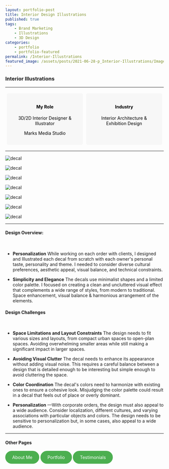 ```yaml
---
layout: portfolio-post
title: Interior Design Illustrations
published: true
tags: 
    - Brand Marketing
    - Illustrations
    - 3D Design
categories:
    - portfolio
    - portfolio-featured
permalink: /Interior-Illustrations
featured_image: /assets/posts/2021-06-28-p_Interior-Illustrations/Image3-kitchen.webp
---
```


<style>
  .flex-container {
    display: flex;              /* Enables flexbox */
    justify-content: space-between; /* Positions items on opposite ends */
    align-items: stretch;       /* Stretches items to fill the container */
  }
  .flex-box {
    width: 50%;                 /* Sets width for each box */
    background-color: #f7f7f7;
    border: 0px solid black;
    padding: 15px;
    margin: 5px;
    border-radius: 5px;
    color: black;
    text-align: center; 
  }
</style>


### Interior Illustrations

_______________________________________________

<div class= "flex-container">
  <div class="flex-box" markdown="1">

#### My Role

 3D/2D Interior Designer & Illustrator 

 Marks Media Studio 
   

  </div>

   <div class="flex-box" markdown="1">
   
#### Industry

   Interior Architecture & Exhibition Design 

  </div>
</div>

_______________________________________________

![decal](/assets/posts/2021-06-28-p_Interior-Illustrations/Image3-kitchen.webp "decal")

![decal](/assets/posts/2021-06-28-p_Interior-Illustrations/image5-room.webp "decal")

![decal](/assets/posts/2021-06-28-p_Interior-Illustrations/image6-studio.png "decal")

![decal](/assets/posts/2021-06-28-p_Interior-Illustrations/image7-studio.webp "decal")

![decal](/assets/posts/2021-06-28-p_Interior-Illustrations/image8-studio.webp "decal")

![decal](/assets/posts/2021-06-28-p_Interior-Illustrations/image2-sybway.webp "decal")

![decal](/assets/posts/2021-06-28-p_Interior-Illustrations/image1-subway.webp "decal")

_______________________________________________

<div class="row">
  <div class="col-sm-6" markdown="1">

#### Design Overview:
 
  <br>

- **Personalization** 
While working on each order with clients, I designed and Illustrated each decal from scratch with each owner's personal taste, personality and theme. I needed to consider diverse cultural preferences, aesthetic appeal, visual balance, and technical constraints. 

- **Simplicity and Elegance** The decals use minimalist shapes and a limited color palette. I focused on creating a clean and uncluttered visual effect that complements a wide range of styles, from modern to traditional. 
Space enhancement, visual balance & harmonious arrangement of the elements.  

</div>

  <div class="col-sm-6" markdown="1">

#### Design Challenges

<br>

  - **Space Limitations and Layout Constraints** 
  The design needs to fit various sizes and layouts, from compact urban spaces to open-plan spaces. Avoiding overwhelming smaller areas while still making a significant impact in larger spaces. 

  - **Avoiding Visual Clutter**
  The decal needs to enhance its appearance without adding visual noise. This requires a careful balance between a design that is detailed enough to be interesting but simple  enough to avoid cluttering the space.

  - **Color Coordination** The decal's colors need to harmonize with existing ones to ensure a cohesive look. Misjudging the color palette could result in a decal that feels out of place or overly dominant.

  - **Personalization** —With corporate orders, the design must also appeal to a wide audience. Consider localization, different cultures, and varying associations with particular objects and colors. The design needs to be sensitive to personalization but, in some cases, also appeal to a wide audience.

  </div>
</div>













_________________________________________________

#### Other Pages

<html lang="en">
<head>
    <meta charset="UTF-8">
    <meta name="viewport" content="width=device-width, initial-scale=1.0">
    <title>Styled Link</title>
    <style>
        .oval-link {
            display: inline-block;
            padding: 10px 20px;
            background-color: #4CAF50; /* Background color */
            color: white; /* Text color */
            border: 2px solid #4CAF50; /* Border color */
            border-radius: 30px; /* Rounded corners */
            text-decoration: none; /* Remove underline */
             }
  .oval-link:hover {
            background-color: white; /* Hover background color */
            color: #4CAF50; /* Hover text color */
        }
    </style>
</head>
<body>
    <a href="https://curlydesigner.com/about" class="oval-link">About Me</a>
</body>
</html>

<html lang="en">
<head>
    <meta charset="UTF-8">
    <meta name="viewport" content="width=device-width, initial-scale=1.0">
    <title>Styled Link</title>
    <style>
        .oval-link {
            display: inline-block;
            padding: 10px 20px;
            background-color: #4CAF50; /* Background color */
            color: white; /* Text color */
            border: 2px solid #4CAF50; /* Border color */
            border-radius: 30px; /* Rounded corners */
            text-decoration: none; /* Remove underline */
             }
  .oval-link:hover {
            background-color: white; /* Hover background color */
            color: #4CAF50; /* Hover text color */
        }
    </style>
</head>
<body>
    <a href="https://curlydesigner.com/category/portfolio" class="oval-link">Portfolio</a>
</body>
</html>

<html lang="en">
<head>
    <meta charset="UTF-8">
    <meta name="viewport" content="width=device-width, initial-scale=1.0">
    <title>Styled Link</title>
    <style>
        .oval-link {
            display: inline-block;
            padding: 10px 20px;
            background-color: #4CAF50; /* Background color */
            color: white; /* Text color */
            border: 2px solid #4CAF50; /* Border color */
            border-radius: 30px; /* Rounded corners */
            text-decoration: none; /* Remove underline */
             }
  .oval-link:hover {
            background-color: white; /* Hover background color */
            color: #4CAF50; /* Hover text color */
        }
    </style>
</head>
<body>
    <a href="https://curlydesigner.com/#testimonials" class="oval-link">Testimonials</a>
</body>
</html>